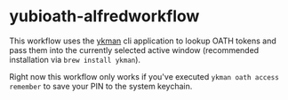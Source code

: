 # yubioath-alfredworkflow

This workflow uses the [ykman](https://developers.yubico.com/yubioath-desktop/)
cli application to lookup OATH tokens and pass them into the currently selected
active window (recommended installation via `brew install ykman`).

Right now this workflow only works if you've executed `ykman oath access remember`
to save your PIN to the system keychain.
